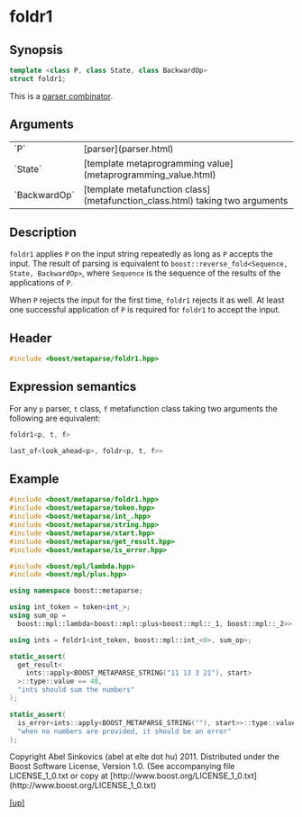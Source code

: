 # foldr1

## Synopsis

```cpp
template <class P, class State, class BackwardOp>
struct foldr1;
```

This is a [parser combinator](parser_combinator.html).

## Arguments

<table cellpadding='0' cellspacing='0'>
  <tr>
    <td>`P`</td>
    <td>[parser](parser.html)</td>
  </tr>
  <tr>
    <td>`State`</td>
    <td>[template metaprogramming value](metaprogramming_value.html)</td>
  </tr>
  <tr>
    <td>`BackwardOp`</td>
    <td>
      [template metafunction class](metafunction_class.html) taking two
      arguments
    </td>
  </tr>
</table>

## Description

`foldr1` applies `P` on the input string repeatedly as long as `P` accepts the
input. The result of parsing is equivalent to
`boost::reverse_fold<Sequence, State, BackwardOp>`, where `Sequence` is the
sequence of the results of the applications of `P`.

When `P` rejects the input for the first time, `foldr1` rejects it as well. At
least one successful application of `P` is required for `foldr1` to accept the
input.

## Header

```cpp
#include <boost/metaparse/foldr1.hpp>
```

## Expression semantics

For any `p` parser, `t` class, `f` metafunction class taking two arguments the
following are equivalent:

```cpp
foldr1<p, t, f>

last_of<look_ahead<p>, foldr<p, t, f>>
```

## Example

```cpp
#include <boost/metaparse/foldr1.hpp>
#include <boost/metaparse/token.hpp>
#include <boost/metaparse/int_.hpp>
#include <boost/metaparse/string.hpp>
#include <boost/metaparse/start.hpp>
#include <boost/metaparse/get_result.hpp>
#include <boost/metaparse/is_error.hpp>

#include <boost/mpl/lambda.hpp>
#include <boost/mpl/plus.hpp>

using namespace boost::metaparse;

using int_token = token<int_>;
using sum_op =
  boost::mpl::lambda<boost::mpl::plus<boost::mpl::_1, boost::mpl::_2>>::type;

using ints = foldr1<int_token, boost::mpl::int_<0>, sum_op>;

static_assert(
  get_result<
    ints::apply<BOOST_METAPARSE_STRING("11 13 3 21"), start>
  >::type::value == 48,
  "ints should sum the numbers"
);

static_assert(
  is_error<ints::apply<BOOST_METAPARSE_STRING(""), start>>::type::value,
  "when no numbers are provided, it should be an error"
);
```

<p class="copyright">
Copyright Abel Sinkovics (abel at elte dot hu) 2011.
Distributed under the Boost Software License, Version 1.0.
(See accompanying file LICENSE_1_0.txt or copy at
[http://www.boost.org/LICENSE_1_0.txt](http://www.boost.org/LICENSE_1_0.txt)
</p>

[[up]](reference.html)

